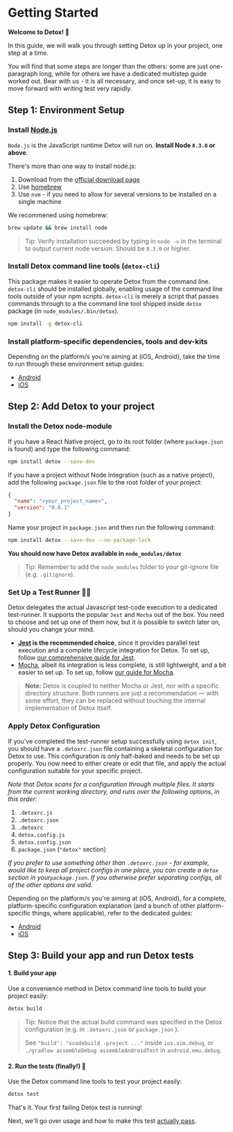 # Getting Started

**Welcome to Detox! :tada:**

In this guide, we will walk you through setting Detox up in your project, one step at a time.

You will find that some steps are longer than the others: some are just one-paragraph long, while for others we have a dedicated multistep guide worked out. Bear with us - it is all necessary, and once set-up, it is easy to move forward with writing test very rapidly.

## Step 1: Environment Setup

### Install [Node.js](https://nodejs.org/en/)

`Node.js` is the JavaScript runtime Detox will run on. **Install Node `8.3.0` or above**.

There's more than one way to install node.js:

1. Download from the [official download page](https://nodejs.org/en/download/)
2. Use [homebrew](https://formulae.brew.sh/formula/node)
3. Use `nvm` - if you need to allow for several versions to be installed on a single machine

We recommened using homebrew:

 ```sh
brew update && brew install node
 ```

> Tip: Verify installation succeeded by typing in `node -v` in the terminal to output current node version. Should be `8.3.0` or higher.

### Install Detox command line tools (`detox-cli`)

This package makes it easier to operate Detox from the command line. `detox-cli` should be installed globally, enabling usage of the command line tools outside of your npm scripts. `detox-cli` is merely a script that passes commands through to a the command line tool shipped inside `detox` package (in `node_modules/.bin/detox`).

  ```sh
npm install -g detox-cli
  ```

### Install platform-specific dependencies, tools and dev-kits

Depending on the platform/s you're aiming at (iOS, Android), take the time to run through these environment setup guides:

* [Android](Introduction.AndroidDevEnv.md)
* [iOS](Introduction.IosDevEnv.md)

## Step 2: Add Detox to your project

### Install the Detox node-module

If you have a React Native project, go to its root folder (where `package.json` is found) and type the following command:

```sh
npm install detox --save-dev
```

If you have a project without Node integration (such as a native project), add the following `package.json` file to the root folder of your project:

```json
{
  "name": "<your_project_name>",
  "version": "0.0.1"
}
```

Name your project in `package.json` and then run the following command:

```sh
npm install detox --save-dev --no-package-lock
```

**You should now have Detox available in `node_modules/detox`**

> Tip: Remember to add the `node_modules` folder to your git-ignore file (e.g. `.gitignore`).

### Set Up a Test Runner :running_man:

Detox delegates the actual Javascript test-code execution to a dedicated test-runner. It supports the popular `Jest` and `Mocha` out of the box. You need to choose and set up one of them now, but it *is* possible to switch later on, should you change your mind.

* **[Jest](https://jestjs.io/) is the recommended choice**, since it provides parallel test execution and a complete lifecycle integration for Detox. To set up, follow [our comprehensive guide for Jest](Guide.Jest.md).
* [Mocha](https://mochajs.org/), albeit its integration is less complete, is still lightweight, and a bit easier to set up. To set up, follow [our guide for Mocha](Guide.Mocha.md).

> **Note:** Detox is coupled to neither Mocha or Jest, nor with a specific directory structure. Both runners are just a recommendation — with some effort, they can be replaced without touching the internal implementation of Detox itself.

### Apply Detox Configuration

If you've completed the test-runner setup successfully using `detox init`, you should have a `.detoxrc.json` file containing a skeletal configuration for Detox to use. This configuration is only half-baked and needs to be set up properly. You now need to either create or edit that file, and apply the actual configuration suitable for your specific project.

*Note that Detox scans for a configuration through multiple files. It starts from the current working directory, and runs over the following options, in this order:*

1. `.detoxrc.js`
1. `.detoxrc.json`
1. `.detoxrc`
1. `detox.config.js`
1. `detox.config.json`
1. `package.json` (`"detox"` section)

*If you prefer to use something other than `.detoxrc.json` - for example, would like to keep all project configs in one place, you can create a `detox` section in your`package.json`. If you otherwise prefer separating configs, all of the other options are valid.*

Depending on the platform/s you're aiming at (iOS, Android), for a complete, platform-specific configuration explanation (and a bunch of other platform-specific things, where applicable), refer to the dedicated guides:

* [Android](Introduction.Android.md)
* [iOS](Introduction.Ios.md)

## Step 3: Build your app and run Detox tests

#### 1. Build your app

Use a convenience method in Detox command line tools to build your project easily:

```sh
detox build
```

> Tip: Notice that the actual build command was specified in the Detox configuration (e.g. in `.detoxrc.json` or `package.json` ).
>
> See `"build": "xcodebuild -project ..."` inside `ios.sim.debug`, or `./gradlew assembleDebug assembleAndroidTest` in `android.emu.debug`.

#### 2. Run the tests (finally!) :beers:

Use the Detox command line tools to test your project easily:

```sh
detox test
```

That's it. Your first failing Detox test is running!

Next, we'll go over usage and how to make this test [actually pass](Introduction.WritingFirstTest.md).


